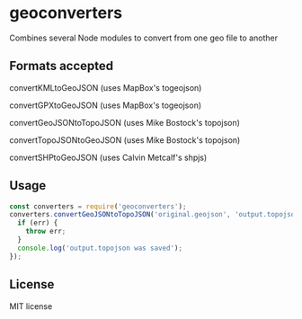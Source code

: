 # geoconverters

Combines several Node modules to convert from one geo file to another

## Formats accepted

convertKMLtoGeoJSON (uses MapBox's togeojson)

convertGPXtoGeoJSON (uses MapBox's togeojson)

convertGeoJSONtoTopoJSON (uses Mike Bostock's topojson)

convertTopoJSONtoGeoJSON (uses Mike Bostock's topojson)

convertSHPtoGeoJSON (uses Calvin Metcalf's shpjs)

## Usage

```javascript
const converters = require('geoconverters');
converters.convertGeoJSONtoTopoJSON('original.geojson', 'output.topojson', function (err) {
  if (err) {
    throw err;
  }
  console.log('output.topojson was saved');
});
```

## License

MIT license
